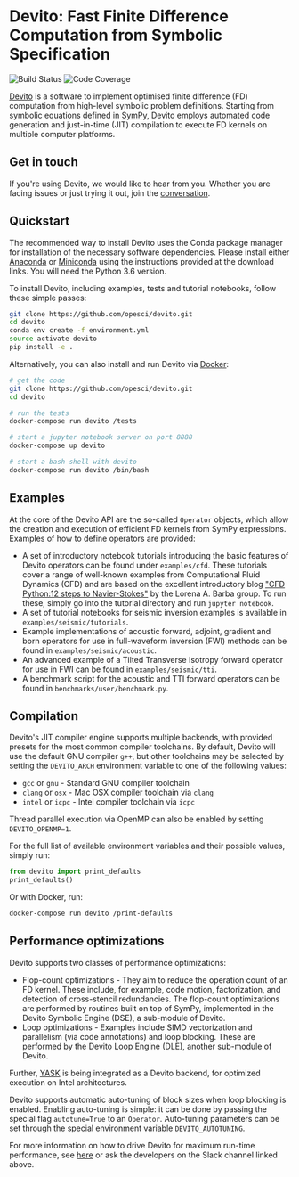 # Devito: Fast Finite Difference Computation from Symbolic Specification

![Build Status](https://travis-ci.org/opesci/devito.svg?branch=master)
![Code Coverage](https://codecov.io/gh/opesci/devito/branch/master/graph/badge.svg)

[Devito](http://www.devitoproject.org) is a software to
implement optimised finite difference (FD) computation from
high-level symbolic problem definitions. Starting from symbolic
equations defined in [SymPy](http://www.sympy.org/en/index.html),
Devito employs automated code generation and just-in-time (JIT)
compilation to execute FD kernels on multiple computer platforms.

## Get in touch

If you're using Devito, we would like to hear from you. Whether you
are facing issues or just trying it out, join the
[conversation](https://opesci-slackin.now.sh). 

## Quickstart

The recommended way to install Devito uses the Conda package manager
for installation of the necessary software dependencies. Please
install either [Anaconda](https://www.continuum.io/downloads) or
[Miniconda](https://conda.io/miniconda.html) using the instructions
provided at the download links. You will need the Python 3.6 version.

To install Devito, including examples, tests and tutorial notebooks, 
follow these simple passes:

```sh
git clone https://github.com/opesci/devito.git
cd devito
conda env create -f environment.yml
source activate devito
pip install -e .
```

Alternatively, you can also install and run Devito via
[Docker](https://www.docker.com/):

```sh
# get the code
git clone https://github.com/opesci/devito.git
cd devito

# run the tests
docker-compose run devito /tests

# start a jupyter notebook server on port 8888
docker-compose up devito

# start a bash shell with devito
docker-compose run devito /bin/bash
```

## Examples

At the core of the Devito API are the so-called `Operator` objects, which
allow the creation and execution of efficient FD kernels from SymPy
expressions. Examples of how to define operators are provided:

* A set of introductory notebook tutorials introducing the basic
  features of Devito operators can be found under
  `examples/cfd`. These tutorials cover a range of well-known examples
  from Computational Fluid Dynamics (CFD) and are based on the excellent
  introductory blog ["CFD Python:12 steps to
  Navier-Stokes"](http://lorenabarba.com/blog/cfd-python-12-steps-to-navier-stokes/)
  by the Lorena A. Barba group. To run these, simply go into the tutorial
  directory and run `jupyter notebook`.
* A set of tutorial notebooks for seismic inversion examples is available in
  `examples/seismic/tutorials`.
* Example implementations of acoustic forward, adjoint, gradient and born
  operators for use in full-waveform inversion (FWI) methods can be found in
  `examples/seismic/acoustic`.
* An advanced example of a Tilted Transverse Isotropy forward operator
  for use in FWI can be found in `examples/seismic/tti`.
* A benchmark script for the acoustic and TTI forward operators can be
  found in `benchmarks/user/benchmark.py`.


## Compilation

Devito's JIT compiler engine supports multiple backends, with provided
presets for the most common compiler toolchains. By default, Devito
will use the default GNU compiler `g++`, but other toolchains may be
selected by setting the `DEVITO_ARCH` environment variable to one of
the following values:
 * `gcc` or `gnu` - Standard GNU compiler toolchain
 * `clang` or `osx` - Mac OSX compiler toolchain via `clang`
 * `intel` or `icpc` - Intel compiler toolchain via `icpc`

Thread parallel execution via OpenMP can also be enabled by setting
`DEVITO_OPENMP=1`.

For the full list of available environment variables and their
possible values, simply run:

```py
from devito import print_defaults
print_defaults()
```

Or with Docker, run:

```sh
docker-compose run devito /print-defaults
```

## Performance optimizations

Devito supports two classes of performance optimizations:
 * Flop-count optimizations - They aim to reduce the operation count of an FD
   kernel. These include, for example, code motion, factorization, and
   detection of cross-stencil redundancies. The flop-count optimizations
   are performed by routines built on top of SymPy, implemented in the
   Devito Symbolic Engine (DSE), a sub-module of Devito.
 * Loop optimizations - Examples include SIMD vectorization and parallelism
   (via code annotations) and loop blocking. These are performed by the Devito
   Loop Engine (DLE), another sub-module of Devito.
 
Further, [YASK](https://github.com/intel/yask) is being integrated as a Devito
backend, for optimized execution on Intel architectures.

Devito supports automatic auto-tuning of block sizes when loop blocking is
enabled. Enabling auto-tuning is simple: it can be done by passing the special
flag `autotune=True` to an `Operator`. Auto-tuning parameters can be set
through the special environment variable `DEVITO_AUTOTUNING`.

For more information on how to drive Devito for maximum run-time performance,
see [here](benchmarks/user/README.md) or ask the developers on the Slack
channel linked above.
